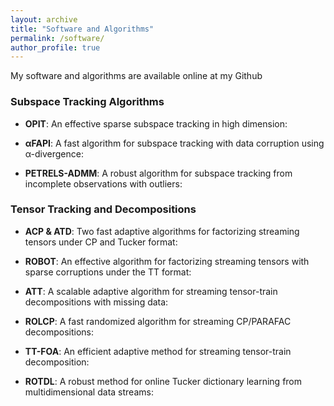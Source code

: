 ```yaml
---
layout: archive
title: "Software and Algorithms"
permalink: /software/
author_profile: true
---
```



My software and algorithms are available online at my Github <a href="https://github.com/thanhtbt" style="color: green; text-decoration: underline; "><i class="fab fa-fw fa-github zoom"></i></a>



### Subspace Tracking Algorithms

* **OPIT**: An effective sparse subspace tracking in high dimension: <a href="https://github.com/thanhtbt/SST" style="color: green; text-decoration: underline; "><i class="fab fa-fw fa-github zoom"></i></a> 

* **αFAPI**: A fast algorithm for subspace tracking with data corruption using α-divergence: <a href="https://github.com/thanhtbt/aFAPI" style="color: green; text-decoration: underline; "><i class="fab fa-fw fa-github zoom"></i></a>

* **PETRELS-ADMM**: A robust algorithm for subspace tracking from incomplete observations with outliers: <a href="https://github.com/thanhtbt/RST" style="color: green; text-decoration: underline; "><i class="fab fa-fw fa-github zoom"></i></a>

### Tensor Tracking and Decompositions

* **ACP & ATD**: Two fast adaptive algorithms for factorizing streaming tensors under CP and Tucker format:  <a href="https://github.com/thanhtbt/tensor_tracking" style="color: green; text-decoration: underline; "><i class="fab fa-fw fa-github zoom"></i></a>

* **ROBOT**: An effective algorithm for factorizing streaming tensors with sparse corruptions under the TT format: <a href="https://github.com/thanhtbt/ROBOT" style="color: green; text-decoration: underline; "><i class="fab fa-fw fa-github zoom"></i></a>  



* **ATT**: A scalable adaptive algorithm for streaming tensor-train decompositions with missing data: <a href="https://github.com/thanhtbt/ATT-miss" style="color: green; text-decoration: underline; "><i class="fab fa-fw fa-github zoom"></i></a> 


* **ROLCP**: A fast randomized algorithm for streaming CP/PARAFAC decompositions:  <a href="https://github.com/thanhtbt/ROLCP" style="color: green; text-decoration: underline; "><i class="fab fa-fw fa-github zoom"></i></a>     

* **TT-FOA**: An efficient adaptive method for streaming tensor-train decomposition: <a href="https://github.com/thanhtbt/ATT" style="color: green; text-decoration: underline; "><i class="fab fa-fw fa-github zoom"></i></a>     


* **ROTDL**: A robust method for online Tucker dictionary learning from multidimensional data streams: <a href="https://github.com/thanhtbt/ROTDL" style="color: green; text-decoration: underline; "><i class="fab fa-fw fa-github zoom"></i></a>   




